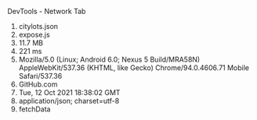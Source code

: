 DevTools - Network Tab

1) citylots.json
2) expose.js
3) 11.7 MB
4) 221 ms
5) Mozilla/5.0 (Linux; Android 6.0; Nexus 5 Build/MRA58N) AppleWebKit/537.36 (KHTML, like Gecko) Chrome/94.0.4606.71 Mobile Safari/537.36
6) GitHub.com
7) Tue, 12 Oct 2021 18:38:02 GMT
8) application/json; charset=utf-8
9) fetchData
